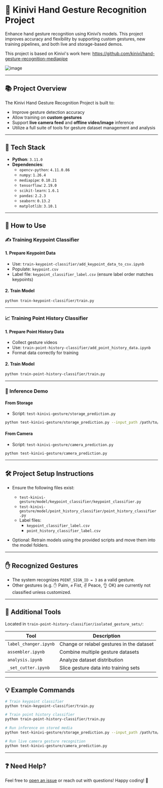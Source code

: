 # 🤖 Kinivi Hand Gesture Recognition Project

Enhance hand gesture recognition using Kinivi’s models. This project improves accuracy and flexibility by supporting custom gestures, new training pipelines, and both live and storage-based demos.

This project is based on Kinivi's work here: https://github.com/kinivi/hand-gesture-recognition-mediapipe

![image](https://github.com/user-attachments/assets/69bd01b1-2e6b-495f-9ee8-da1f2200d6d5)

---

## 📚 Project Overview

The Kinivi Hand Gesture Recognition Project is built to:

- Improve gesture detection accuracy
- Allow training on **custom gestures**
- Support **live camera feed** and **offline video/image** inference
- Utilize a full suite of tools for gesture dataset management and analysis

---

## 🧰 Tech Stack

- **Python**: `3.11.0`
- **Dependencies**:
  - `opencv-python`: `4.11.0.86`
  - `numpy`: `1.26.4`
  - `mediapipe`: `0.10.21`
  - `tensorflow`: `2.19.0`
  - `scikit-learn`: `1.6.1`
  - `pandas`: `2.2.3`
  - `seaborn`: `0.13.2`
  - `matplotlib`: `3.10.1`

---

## 🧠 How to Use

### ✍️ Training Keypoint Classifier

#### 1. Prepare Keypoint Data
- Use: `train-keypoint-classifier/add_keypoint_data_to_csv.ipynb`
- Populate: `keypoint.csv`
- Label file: `keypoint_classifier_label.csv` (ensure label order matches keypoints)

#### 2. Train Model
```bash
python train-keypoint-classifier/train.py
```

---

### 📈 Training Point History Classifier

#### 1. Prepare Point History Data
- Collect gesture videos
- Use: `train-point-history-classifier/add_point_history_data.ipynb`
- Format data correctly for training

#### 2. Train Model
```bash
python train-point-history-classifier/train.py
```

---

### 🎥 Inference Demo

#### From Storage
- Script: `test-kinivi-gesture/storage_prediction.py`
```bash
python test-kinivi-gesture/storage_prediction.py --input_path /path/to/input/data
```

#### From Camera
- Script: `test-kinivi-gesture/camera_prediction.py`
```bash
python test-kinivi-gesture/camera_prediction.py
```

---

## 🛠️ Project Setup Instructions

- Ensure the following files exist:
  - `test-kinivi-gesture/model/keypoint_classifier/keypoint_classifier.py`
  - `test-kinivi-gesture/model/point_history_classifier/point_history_classifier.py`
  - Label files: 
    - `keypoint_classifier_label.csv`
    - `point_history_classifier_label.csv`

- Optional: Retrain models using the provided scripts and move them into the model folders.

---

## ✋ Recognized Gestures

- The system recognizes `POINT_SIGN_ID = 3` as a valid gesture.
- Other gestures (e.g. ✋ Palm, ✊ Fist, ✌️ Peace, 👌 OK) are currently not classified unless customized.

---

## 🧰 Additional Tools

Located in `train-point-history-classifier/isolated_gesture_sets/`:

| Tool                 | Description                                       |
|----------------------|---------------------------------------------------|
| `label_changer.ipynb` | Change or relabel gestures in the dataset         |
| `assembler.ipynb`     | Combine multiple gesture datasets                 |
| `analysis.ipynb`      | Analyze dataset distribution                      |
| `_set_cutter.ipynb`   | Slice gesture data into training sets             |

---

## 💡 Example Commands

```bash
# Train keypoint classifier
python train-keypoint-classifier/train.py

# Train point history classifier
python train-point-history-classifier/train.py

# Run inference on stored media
python test-kinivi-gesture/storage_prediction.py --input_path /path/to/input/data

# Run live camera gesture recognition
python test-kinivi-gesture/camera_prediction.py
```

---

## ❓ Need Help?

Feel free to [open an issue](https://github.com/) or reach out with questions! Happy coding! 👋
